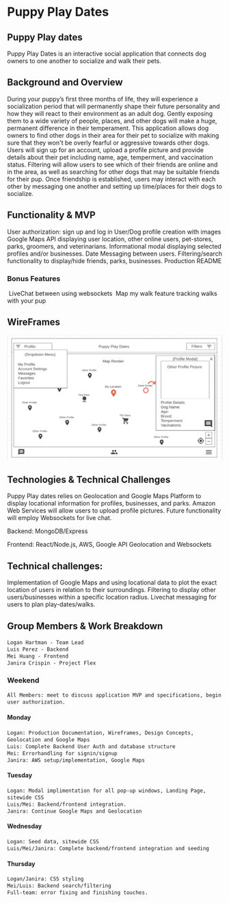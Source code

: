 # Puppy Play Dates

## Puppy Play dates
Puppy Play Dates is an interactive social application that connects dog owners to one another to socialize and walk their pets.


## Background and Overview
During your puppy’s first three months of life, they will experience a socialization period that will permanently shape their future personality and how they will react to their environment as an adult dog. Gently exposing them to a wide variety of people, places, and other dogs will make a huge, permanent difference in their temperament.
This application allows dog owners to find other dogs in their area for their pet to socialize with making sure that they won't be overly fearful or aggressive towards other dogs. Users will sign up for an account, upload a profile picture and provide details about their pet including name, age, temperment, and vaccination status. Filtering will allow users to see which of their friends are online and in the area, as well as searching for other dogs that may be suitable friends for their pup. Once friendship is established, users may interact with each other by messaging one another and setting up time/places for their dogs to socialize.

## Functionality & MVP
User authorization: sign up and log in
User/Dog profile creation with images
Google Maps API displaying user location, other online users, pet-stores, parks, groomers, and veterinarians.
Informational modal displaying selected profiles and/or businesses.
Date 
Messaging between users.
Filtering/search functionality to display/hide friends, parks, businesses. 
Production README

### Bonus Features
 LiveChat between using websockets
 Map my walk feature tracking walks with your pup


## WireFrames

![](./frontend/src/images/interface_wireframe.png)

## Technologies & Technical Challenges
Puppy Play dates relies on Geolocation and Google Maps Platform to display locational information for profiles, businesses, and parks. Amazon Web Services will allow users to upload profile pictures. Future functionality will employ Websockets for live chat. 

Backend: MongoDB/Express

Frontend: React/Node.js, AWS, Google API Geolocation and Websockets


## Technical challenges:
Implementation of Google Maps and using locational data to plot the exact location of users in relation to their surroundings. Filtering to display other users/businesses within a specific location radius. Livechat messaging for users to plan play-dates/walks. 


## Group Members & Work Breakdown
    Logan Hartman - Team Lead
    Luis Perez - Backend
    Mei Huang - Frontend
    Janira Crispin - Project Flex

### Weekend
    All Members: meet to discuss application MVP and specifications, begin user authorization.

#### Monday
    Logan: Production Documentation, Wireframes, Design Concepts, Geolocation and Google Maps 
    Luis: Complete Backend User Auth and database structure
    Mei: Errorhandling for signin/signup
    Janira: AWS setup/implementation, Google Maps

#### Tuesday
    Logan: Modal implimentation for all pop-up windows, Landing Page, sitewide CSS
    Luis/Mei: Backend/frontend integration.
    Janira: Continue Google Maps and Geolocation

#### Wednesday
    Logan: Seed data, sitewide CSS
    Luis/Mei/Janira: Complete backend/frontend integration and seeding 

#### Thursday
    Logan/Janira: CSS styling
    Mei/Luis: Backend search/filtering
    Full-team: error fixing and finishing touches.
